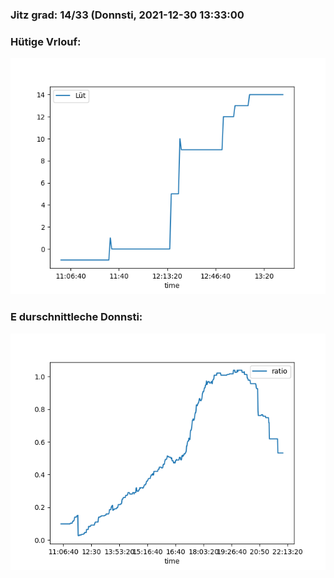 ### Jitz grad: 14/33 (Donnsti, 2021-12-30 13:33:00

### Hütige Vrlouf:
![Graph](Today.png)

### E durschnittleche Donnsti:
![Graph](Donnsti.png)